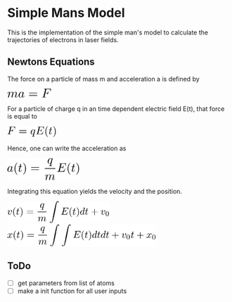 # Simple Mans Model

This is the implementation of the simple man's model to calculate the trajectories of electrons in laser fields.

## Newtons Equations

The force on a particle of mass m and acceleration a is defined by

<img src="./Images/Readme/Fma.png" alt="F=ma" height="20px">

For a particle of charge q in an time dependent electric field E(t), that force is equal to

<img src="./Images/Readme/FqE.png" alt="F=qE" height="25px">

Hence, one can write the acceleration as

<img src="./Images/Readme/aqmE.png" alt="a=q/m*E" height="50px">

Integrating this equation yields the velocity and the position.

<img src="./Images/Readme/vqmE.png" alt="v=q/m*E..." height="50px">

<img src="./Images/Readme/xqmE.png" alt="x=q/m*E..." height="50px">



## ToDo

- [ ] get parameters from list of atoms
- [ ] make a init function for all user inputs
